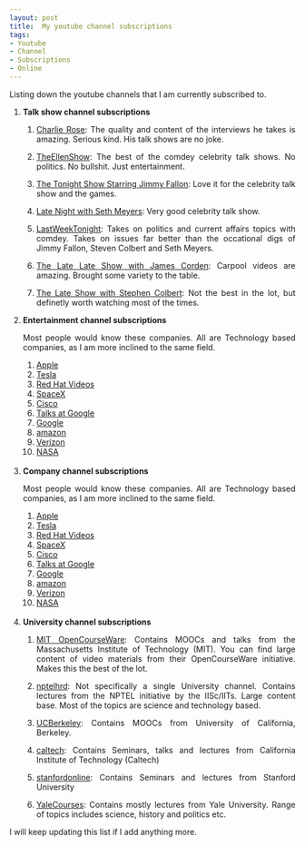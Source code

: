 ```yaml
---
layout: post
title:  My youtube channel subscriptions
tags:
- Youtube
- Channel
- Subscriptions
- Online
---
```


<p align="justify">Listing down the youtube channels that I am currently subscribed to.</p>

<ol>
<li><b>Talk show channel subscriptions</b></li>
<ol>
<li><p align="justify"><a href="https://www.youtube.com/charlierose" target="_blank">Charlie Rose</a>: The quality and content of the interviews he takes is amazing. Serious kind. His talk shows are no joke.</p></li>
<li><p align="justify"><a href="https://www.youtube.com/user/TheEllenShow/" target="_blank">TheEllenShow</a>: The best of the comdey celebrity talk shows. No politics. No bullshit. Just entertainment.</p></li>
<li><p align="justify"><a href="https://www.youtube.com/user/latenight/" target="_blank">The Tonight Show Starring Jimmy Fallon</a>: Love it for the celebrity talk show and the games.</p></li>
<li><p align="justify"><a href="https://www.youtube.com/user/LateNightSeth/" target="_blank">Late Night with Seth Meyers</a>: Very good celebrity talk show.</p></li>
<li><p align="justify"><a href="https://www.youtube.com/user/LastWeekTonight/" target="_blank">LastWeekTonight</a>: Takes on politics and current affairs topics with comdey. Takes on issues far better than the occational digs of Jimmy Fallon, Steven Colbert and Seth Meyers.</p></li>
<li><p align="justify"><a href="https://www.youtube.com/user/TheLateLateShow/" target="_blank">The Late Late Show with James Corden</a>: Carpool videos are amazing. Brought some variety to the table.</p></li>
<li><p align="justify"><a href="https://www.youtube.com/channel/UCMtFAi84ehTSYSE9XoHefig/" target="_blank">The Late Show with Stephen Colbert</a>: Not the best in the lot, but definetly worth watching most of the times.</li>
</ol>
<li><b>Entertainment channel subscriptions</b></li>
<p align="justify">Most people would know these companies. All are Technology based companies, as I am more inclined to the same field.</p>
<ol>
<li><a href="https://www.youtube.com/user/Apple/" target="_blank">Apple</a></li>
<li><a href="https://www.youtube.com/user/TeslaMotors/" target="_blank">Tesla</a></li>
<li><a href="https://www.youtube.com/user/RedHatVideos/" target="_blank">Red Hat Videos</a></li>
<li><a href="https://www.youtube.com/user/spacexchannel/" target="_blank">SpaceX</a></li>
<li><a href="https://www.youtube.com/user/Cisco/" target="_blank">Cisco</a></li>
<li><a href="https://www.youtube.com/user/AtGoogleTalks/" target="_blank">Talks at Google</a></li>
<li><a href="https://www.youtube.com/user/Google/" target="_blank">Google</a></li>
<li><a href="https://www.youtube.com/user/amazon" target="_blank">amazon</a></li>
<li><a href="https://www.youtube.com/user/verizon" target="_blank">Verizon</a></li>
<li><a href="https://www.youtube.com/user/NASAtelevision" target="_blank">NASA</a></li>
</ol>
<br>
<li><b>Company channel subscriptions</b></li>
<p align="justify">Most people would know these companies. All are Technology based companies, as I am more inclined to the same field.</p>
<ol>
<li><a href="https://www.youtube.com/user/Apple/" target="_blank">Apple</a></li>
<li><a href="https://www.youtube.com/user/TeslaMotors/" target="_blank">Tesla</a></li>
<li><a href="https://www.youtube.com/user/RedHatVideos/" target="_blank">Red Hat Videos</a></li>
<li><a href="https://www.youtube.com/user/spacexchannel/" target="_blank">SpaceX</a></li>
<li><a href="https://www.youtube.com/user/Cisco/" target="_blank">Cisco</a></li>
<li><a href="https://www.youtube.com/user/AtGoogleTalks/" target="_blank">Talks at Google</a></li>
<li><a href="https://www.youtube.com/user/Google/" target="_blank">Google</a></li>
<li><a href="https://www.youtube.com/user/amazon" target="_blank">amazon</a></li>
<li><a href="https://www.youtube.com/user/verizon" target="_blank">Verizon</a></li>
<li><a href="https://www.youtube.com/user/NASAtelevision" target="_blank">NASA</a></li>
</ol>
<br>
<li><b>University channel subscriptions</b></li>
<ol>
<li><p align="justify"><a href="https://www.youtube.com/user/MIT/" target="_blank">MIT OpenCourseWare</a>: Contains MOOCs and talks from the Massachusetts Institute of Technology (MIT). You can find large content of video materials from their OpenCourseWare initiative. Makes this the best of the lot.</p></li>
<li><p align="justify"><a href="https://www.youtube.com/user/nptelhrd/" target="_blank">nptelhrd</a>: Not specifically a single University channel. Contains lectures from the NPTEL initiative by the IISc/IITs. Large content base. Most of the topics are science and technology based.</p></li>
<li><p align="justify"><a href="https://www.youtube.com/user/UCBerkeley/" target="_blank">UCBerkeley</a>: Contains MOOCs from University of California, Berkeley.</p></li>
<li><p align="justify"><a href="https://www.youtube.com/user/caltech/" target="_blank">caltech</a>: Contains Seminars, talks and lectures from California Institute of Technology (Caltech)</p></li>
<li><p align="justify"><a href="https://www.youtube.com/user/stanfordonline/" target="_blank">stanfordonline</a>: Contains Seminars and lectures from Stanford University</p></li>
<li><p align="justify"><a href="https://www.youtube.com/user/YaleCourses/" target="_blank">YaleCourses</a>: Contains mostly lectures from Yale University. Range of topics includes science, history and politics etc.</p></li>
</ol>
</ol>
<p align="justify">I will keep updating this list if I add anything more.</p>
